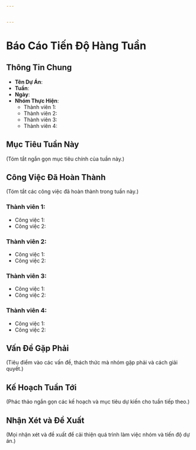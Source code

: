 ```yaml
---


---
```


<h1 id="báo-cáo-tiến-độ-hàng-tuần">Báo Cáo Tiến Độ Hàng Tuần</h1>
<h2 id="thông-tin-chung">Thông Tin Chung</h2>
<ul>
<li><strong>Tên Dự Án</strong>:</li>
<li><strong>Tuần</strong>:</li>
<li><strong>Ngày</strong>:</li>
<li><strong>Nhóm Thực Hiện</strong>:
<ul>
<li>Thành viên 1:</li>
<li>Thành viên 2:</li>
<li>Thành viên 3:</li>
<li>Thành viên 4:</li>
</ul>
</li>
</ul>
<h2 id="mục-tiêu-tuần-này">Mục Tiêu Tuần Này</h2>
<p>(Tóm tắt ngắn gọn mục tiêu chính của tuần này.)</p>
<h2 id="công-việc-đã-hoàn-thành">Công Việc Đã Hoàn Thành</h2>
<p>(Tóm tắt các công việc đã hoàn thành trong tuần này.)</p>
<h3 id="thành-viên-1">Thành viên 1:</h3>
<ul>
<li>Công việc 1:</li>
<li>Công việc 2:</li>
</ul>
<h3 id="thành-viên-2">Thành viên 2:</h3>
<ul>
<li>Công việc 1:</li>
<li>Công việc 2:</li>
</ul>
<h3 id="thành-viên-3">Thành viên 3:</h3>
<ul>
<li>Công việc 1:</li>
<li>Công việc 2:</li>
</ul>
<h3 id="thành-viên-4">Thành viên 4:</h3>
<ul>
<li>Công việc 1:</li>
<li>Công việc 2:</li>
</ul>
<h2 id="vấn-đề-gặp-phải">Vấn Đề Gặp Phải</h2>
<p>(Tiêu điểm vào các vấn đề, thách thức mà nhóm gặp phải và cách giải quyết.)</p>
<h2 id="kế-hoạch-tuần-tới">Kế Hoạch Tuần Tới</h2>
<p>(Phác thảo ngắn gọn các kế hoạch và mục tiêu dự kiến cho tuần tiếp theo.)</p>
<h2 id="nhận-xét-và-đề-xuất">Nhận Xét và Đề Xuất</h2>
<p>(Mọi nhận xét và đề xuất để cải thiện quá trình làm việc nhóm và tiến độ dự án.)</p>

